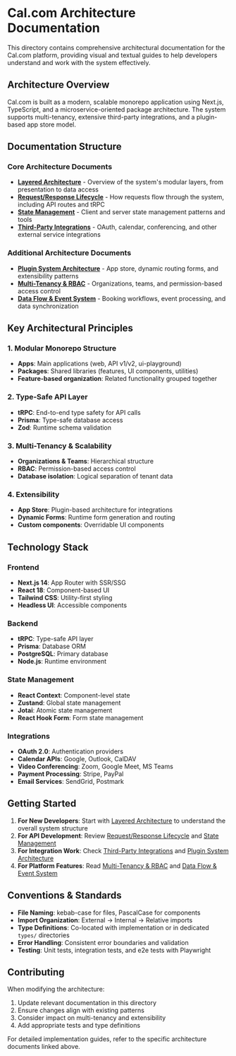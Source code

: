 # Cal.com Architecture Documentation

This directory contains comprehensive architectural documentation for the Cal.com platform, providing visual and textual guides to help developers understand and work with the system effectively.

## Architecture Overview

Cal.com is built as a modern, scalable monorepo application using Next.js, TypeScript, and a microservice-oriented package architecture. The system supports multi-tenancy, extensive third-party integrations, and a plugin-based app store model.

## Documentation Structure

### Core Architecture Documents

- **[Layered Architecture](./layered-architecture.md)** - Overview of the system's modular layers, from presentation to data access
- **[Request/Response Lifecycle](./request-response-lifecycle.md)** - How requests flow through the system, including API routes and tRPC
- **[State Management](./state-management.md)** - Client and server state management patterns and tools
- **[Third-Party Integrations](./third-party-integrations.md)** - OAuth, calendar, conferencing, and other external service integrations

### Additional Architecture Documents

- **[Plugin System Architecture](./plugin-system.md)** - App store, dynamic routing forms, and extensibility patterns
- **[Multi-Tenancy & RBAC](./multi-tenancy-rbac.md)** - Organizations, teams, and permission-based access control
- **[Data Flow & Event System](./data-flow-events.md)** - Booking workflows, event processing, and data synchronization

## Key Architectural Principles

### 1. Modular Monorepo Structure
- **Apps**: Main applications (web, API v1/v2, ui-playground)
- **Packages**: Shared libraries (features, UI components, utilities)
- **Feature-based organization**: Related functionality grouped together

### 2. Type-Safe API Layer
- **tRPC**: End-to-end type safety for API calls
- **Prisma**: Type-safe database access
- **Zod**: Runtime schema validation

### 3. Multi-Tenancy & Scalability
- **Organizations & Teams**: Hierarchical structure
- **RBAC**: Permission-based access control
- **Database isolation**: Logical separation of tenant data

### 4. Extensibility
- **App Store**: Plugin-based architecture for integrations
- **Dynamic Forms**: Runtime form generation and routing
- **Custom components**: Overridable UI components

## Technology Stack

### Frontend
- **Next.js 14**: App Router with SSR/SSG
- **React 18**: Component-based UI
- **Tailwind CSS**: Utility-first styling
- **Headless UI**: Accessible components

### Backend
- **tRPC**: Type-safe API layer
- **Prisma**: Database ORM
- **PostgreSQL**: Primary database
- **Node.js**: Runtime environment

### State Management
- **React Context**: Component-level state
- **Zustand**: Global state management
- **Jotai**: Atomic state management
- **React Hook Form**: Form state management

### Integrations
- **OAuth 2.0**: Authentication providers
- **Calendar APIs**: Google, Outlook, CalDAV
- **Video Conferencing**: Zoom, Google Meet, MS Teams
- **Payment Processing**: Stripe, PayPal
- **Email Services**: SendGrid, Postmark

## Getting Started

1. **For New Developers**: Start with [Layered Architecture](./layered-architecture.md) to understand the overall system structure
2. **For API Development**: Review [Request/Response Lifecycle](./request-response-lifecycle.md) and [State Management](./state-management.md)
3. **For Integration Work**: Check [Third-Party Integrations](./third-party-integrations.md) and [Plugin System Architecture](./plugin-system.md)
4. **For Platform Features**: Read [Multi-Tenancy & RBAC](./multi-tenancy-rbac.md) and [Data Flow & Event System](./data-flow-events.md)

## Conventions & Standards

- **File Naming**: kebab-case for files, PascalCase for components
- **Import Organization**: External → Internal → Relative imports
- **Type Definitions**: Co-located with implementation or in dedicated `types/` directories
- **Error Handling**: Consistent error boundaries and validation
- **Testing**: Unit tests, integration tests, and e2e tests with Playwright

## Contributing

When modifying the architecture:
1. Update relevant documentation in this directory
2. Ensure changes align with existing patterns
3. Consider impact on multi-tenancy and extensibility
4. Add appropriate tests and type definitions

For detailed implementation guides, refer to the specific architecture documents linked above.
